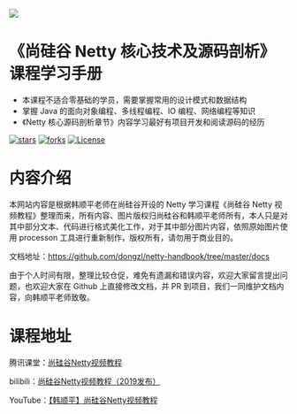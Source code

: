![](https://dongzl.github.io/netty-handbook/_media/netty_logo_450px.svg)

# 《尚硅谷 Netty 核心技术及源码剖析》课程学习手册

- 本课程不适合零基础的学员，需要掌握常用的设计模式和数据结构
- 掌握 Java 的面向对象编程、多线程编程、IO 编程、网络编程等知识
- 《Netty 核心源码剖析章节》内容学习最好有项目开发和阅读源码的经历

[![stars](https://badgen.net/github/stars/dongzl/netty-handbook?icon=github&color=4ab8a1)](https://github.com/dongzl/netty-handbook) 
[![forks](https://badgen.net/github/forks/dongzl/netty-handbook?icon=github&color=4ab8a1)](https://github.com/dongzl/netty-handbook)
[![License](https://img.shields.io/badge/license-Apache%202-4EB1BA.svg)](https://www.apache.org/licenses/LICENSE-2.0.html)

# 内容介绍

本网站内容是根据韩顺平老师在尚硅谷开设的 Netty 学习课程《尚硅谷 Netty 视频教程》整理而来，所有内容、图片版权归尚硅谷和韩顺平老师所有，本人只是对其中部分文本、代码进行格式美化工作，对于其中部分图片内容，依照原始图片使用 processon 工具进行重新制作，版权所有，请勿用于商业目的。

文档地址：https://github.com/dongzl/netty-handbook/tree/master/docs

由于个人时间有限，整理比较仓促，难免有遗漏和错误内容，欢迎大家留言提出问题，也欢迎大家在 Github 上直接修改文档，并 PR 到项目，我们一同维护文档内容，向韩顺平老师致敬。

# 课程地址

腾讯课堂：[尚硅谷Netty视频教程](https://ke.qq.com/course/463900)

bilibili：[尚硅谷Netty视频教程（2019发布）](https://www.bilibili.com/video/av76227904/)

YouTube：[【韩顺平】尚硅谷Netty视频教程](https://www.youtube.com/playlist?list=PLmOn9nNkQxJH02M10mFnBW0yPRnLmRSMo)
